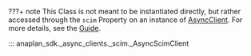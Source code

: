 ???+ note
    This Class is not meant to be instantiated directly, but rather accessed through the `scim` Property on an
    instance of [AsyncClient](async_client.md). For more details, see the [Guide](../../guides/scim.md).

::: anaplan_sdk._async_clients._scim._AsyncScimClient

<style>
    [data-md-component="toc"] li:first-of-type{
        display:  none!important;
    }
</style>
